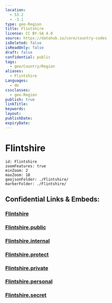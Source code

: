 ```yaml
---
location:
  - 53.2
  - -3.1
type: geo-Region
title: Flintshire
license: CC BY-SA 4.0
source: https://datahub.io/core/country-codes
isDeleted: false
isReadOnly: false
draft: false
confidential: public
tags:
  - geo/Country/Region
aliases:
  - Flintshire
Languages:
  - de
cssclasses:
  - geo-Region
publish: true
linkTitle:
keywords:
layout:
publishDate:
expiryDate:
---
```


# Flintshire

```leaflet
id: Flintshire
zoomFeatures: true 
minZoom: 2 
maxZoom: 18
geojsonFolder: ./Flintshire/
markerFolder: ./Flintshire/
```


## Confidential Links & Embeds: 

### [Flintshire](/_Standards/Earth/Continent/Europe/Europe~North/UK/Wales/counties~Wales/Flintshire.md) 

### [Flintshire.public](/_public/Earth/Continent/Europe/Europe~North/UK/Wales/counties~Wales/Flintshire.public.md) 

### [Flintshire.internal](/_internal/Earth/Continent/Europe/Europe~North/UK/Wales/counties~Wales/Flintshire.internal.md) 

### [Flintshire.protect](/_protect/Earth/Continent/Europe/Europe~North/UK/Wales/counties~Wales/Flintshire.protect.md) 

### [Flintshire.private](/_private/Earth/Continent/Europe/Europe~North/UK/Wales/counties~Wales/Flintshire.private.md) 

### [Flintshire.personal](/_personal/Earth/Continent/Europe/Europe~North/UK/Wales/counties~Wales/Flintshire.personal.md) 

### [Flintshire.secret](/_secret/Earth/Continent/Europe/Europe~North/UK/Wales/counties~Wales/Flintshire.secret.md)

